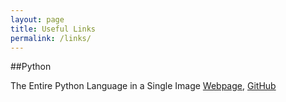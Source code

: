 ```yaml
---
layout: page
title: Useful Links
permalink: /links/
---
```


##Python

The Entire Python Language in a Single Image [Webpage](https://fossbytes.com/learn-it-faster-the-entire-python-language-in-a-single-image/amp/?__twitter_impression=true), [GitHub](https://github.com/coodict/python3-in-one-pic)


